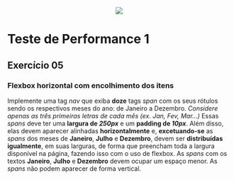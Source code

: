 <p align="center">
	<img src="https://www.infnet.edu.br/infnet/wp-content/themes/infnet.homepage//assets/img/LogoInfnetRodape.png"/>
</p>

# Teste de Performance 1

## Exercício 05

### Flexbox horizontal com encolhimento dos itens
Implemente uma tag _nav_ que exiba **doze** tags _span_ com os seus rótulos sendo os respectivos meses do ano: de Janeiro a Dezembro.
_Considere apenas as três primeiras letras de cada mês (ex. Jan, Fev, Mar...)_
Essas _spans_ deve ter uma **largura de _250px_** e um **padding de _10px_**.
Além disso, elas devem aparecer alinhadas **horizontalmente** e, **excetuando-se** as _spans_ dos meses de **Janeiro**, **Julho** e **Dezembro**, devem ser **distribuídas igualmente**, em suas larguras, de forma que preencham toda a largura disponível na página, fazendo isso com o uso de flexbox.
As _spans_ com os textos **Janeiro**, **Julho** e **Dezembro** devem ocupar um espaço menor.
As _spans_ não podem aparecer de forma vertical.
